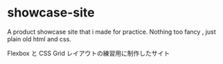 # showcase-site
A product showcase site that i made for practice. Nothing too fancy , just plain old html and css.

Flexbox と CSS Grid レイアウトの練習用に制作したサイト
